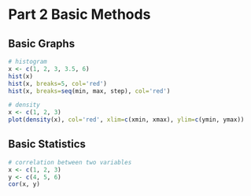 Part 2 Basic Methods
=======================

Basic Graphs
------------------
```R
# histogram
x <- c(1, 2, 3, 3.5, 6)
hist(x)
hist(x, breaks=5, col='red')  
hist(x, breaks=seq(min, max, step), col='red')
```
```R
# density 
x <- c(1, 2, 3)
plot(density(x), col='red', xlim=c(xmin, xmax), ylim=c(ymin, ymax))
```

Basic Statistics
------------------
```R
# correlation between two variables
x <- c(1, 2, 3)
y <- c(4, 5, 6)
cor(x, y)
```
